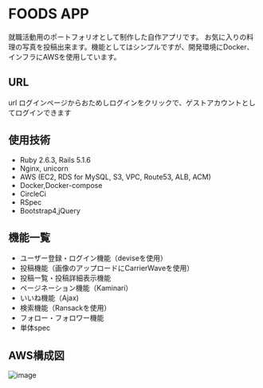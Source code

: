 # FOODS APP

就職活動用のポートフォリオとして制作した自作アプリです。
お気に入りの料理の写真を投稿出来ます。機能としてはシンプルですが、開発環境にDocker、インフラにAWSを使用しています。

## URL
url
ログインページからおためしログインをクリックで、ゲストアカウントとしてログインできます

## 使用技術
* Ruby 2.6.3, Rails 5.1.6
* Nginx, unicorn
* AWS (EC2, RDS for MySQL, S3, VPC, Route53, ALB, ACM)
* Docker,Docker-compose
* CircleCi
* RSpec
* Bootstrap4,jQuery

## 機能一覧
* ユーザー登録・ログイン機能（deviseを使用）
* 投稿機能（画像のアップロードにCarrierWaveを使用）
* 投稿一覧・投稿詳細表示機能
* ページネーション機能（Kaminari）
* いいね機能（Ajax)
* 検索機能（Ransackを使用）
* フォロー・フォロワー機能
* 単体spec

## AWS構成図
![image](https://user-images.githubusercontent.com/59563038/83327203-2151a300-a2b5-11ea-9114-3c7302103dfa.png)

